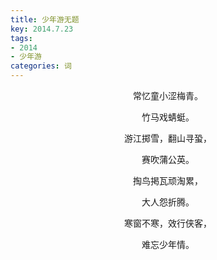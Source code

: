```yaml
---
title: 少年游无题
key: 2014.7.23
tags: 
- 2014
- 少年游
categories: 词
---
```


<p align="center">常忆童小涩梅青。
</p>
<p align="center">竹马戏蜻蜓。
</p>
<p align="center">游江掷雪，翻山寻蛩，
</p>
<p align="center">赛吹蒲公英。
</p>
<p align="center">掏鸟掲瓦顽淘累，
</p>
<p align="center">大人怨折腾。
</p>
<p align="center">寒窗不寒，效行侠客，
</p>
<p align="center">难忘少年情。
</p>
